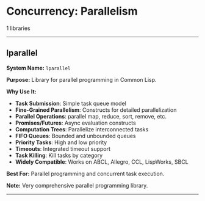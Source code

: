 # Concurrency: Parallelism

1 libraries

---

## lparallel

**System Name:** `lparallel`

**Purpose:** Library for parallel programming in Common Lisp.

**Why Use It:**
- **Task Submission**: Simple task queue model
- **Fine-Grained Parallelism**: Constructs for detailed parallelization
- **Parallel Operations**: parallel map, reduce, sort, remove, etc.
- **Promises/Futures**: Async evaluation constructs
- **Computation Trees**: Parallelize interconnected tasks
- **FIFO Queues**: Bounded and unbounded queues
- **Priority Tasks**: High and low priority
- **Timeouts**: Integrated timeout support
- **Task Killing**: Kill tasks by category
- **Widely Compatible**: Works on ABCL, Allegro, CCL, LispWorks, SBCL

**Best For:** Parallel programming and concurrent task execution.

**Note:** Very comprehensive parallel programming library.

---


